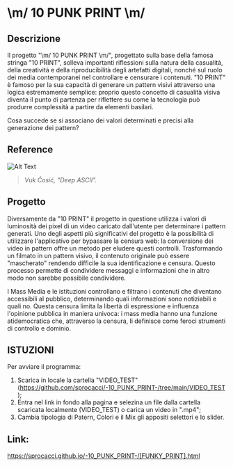 # \m/ 10 PUNK PRINT \m/

## Descrizione
Il progetto "\m/ 10 PUNK PRINT \m/", progettato sulla base della famosa stringa "10 PRINT", solleva importanti riflessioni sulla natura della casualità, della creatività e della riproducibilità degli artefatti digitali, nonché sul ruolo dei media contemporanei nel controllare e censurare i contenuti. "10 PRINT" è famoso per la sua capacità di generare un pattern visivi attraverso una logica estremamente semplice: proprio questo concetto di casualità visiva diventa il punto di partenza per riflettere su come la tecnologia può produrre complessità a partire da elementi basilari.

Cosa succede se si associano dei valori determinati e precisi alla generazione dei pattern? 


## Reference
![Alt Text](https://github.com/sprocacci/archive-2024/blob/main/sprocacci/ASSETS/stvincent-3296955373.gif)
>_Vuk Ćosić, "Deep ASCII"._  


## Progetto

Diversamente da "10 PRINT" il progetto in questione utilizza i valori di luminosità dei pixel di un video caricato dall'utente per determinare i pattern generati. Uno degli aspetti più significativi del progetto è la possibilità di utilizzare l'applicativo per bypassare la censura web: la conversione dei video in pattern offre un metodo per eludere questi controlli. Trasformando un filmato in un pattern visivo, il contenuto originale può essere "mascherato" rendendo difficile la sua identificazione e censura. Questo processo permette di condividere messaggi e informazioni che in altro modo non sarebbe possibile condividere. 

I Mass Media e le istituzioni controllano e filtrano i contenuti che diventano accessibili al pubblico, determinando quali informazioni sono notiziabili e quali no. Questa censura limita la libertà di espressione e influenza l'opinione pubblica in maniera univoca: i mass media hanno una funzione atidemocratica che, attraverso la censura, li definisce come feroci strumenti di controllo e dominio.


## ISTUZIONI

Per avviare il programma:

 1. Scarica in locale la cartella "VIDEO_TEST" (https://github.com/sprocacci/-10_PUNK_PRINT-/tree/main/VIDEO_TEST); 
 2. Entra nel link in fondo alla pagina e selezina un file dalla cartella scaricata localmente (VIDEO_TEST) o carica un video in ".mp4";
 3. Cambia tipologia di Patern, Colori e il Mix gli appositi selettori e lo slider.
 


## Link:
https://sprocacci.github.io/-10_PUNK_PRINT-/[FUNKY_PRINT].html
